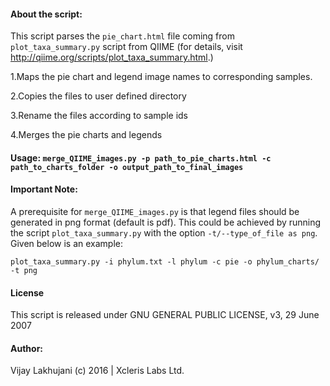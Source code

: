 #### About the script:

This script parses the `pie_chart.html` file coming from `plot_taxa_summary.py` script from QIIME (for details, visit http://qiime.org/scripts/plot_taxa_summary.html.)
  
1.Maps the pie chart and legend image names to corresponding samples.

2.Copies the files to user defined directory

3.Rename the files according to sample ids

4.Merges the pie charts and legends   

#### Usage: `merge_QIIME_images.py -p path_to_pie_charts.html -c path_to_charts_folder -o output_path_to_final_images`

#### Important Note:

A prerequisite for `merge_QIIME_images.py` is that legend files should be generated in png format (default is pdf). This could be achieved by running the script `plot_taxa_summary.py` with the option `-t/--type_of_file as png`. Given below is an example:

`plot_taxa_summary.py -i phylum.txt -l phylum -c pie -o phylum_charts/ -t png`

#### License
This script is released under GNU GENERAL PUBLIC LICENSE, v3, 29 June 2007

#### Author:
Vijay Lakhujani  (c) 2016 | Xcleris Labs Ltd.
